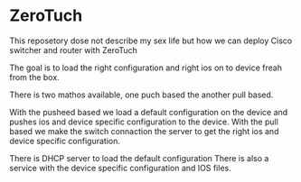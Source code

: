 # ZeroTuch

This reposetory dose not describe my sex life but how we can deploy Cisco switcher and router with ZeroTuch

The goal is to load the right configuration and right ios on to  device freah from the box.

There is two mathos available, one puch based the another pull based.

With the pusheed based we load a default configuration on the device and pushes ios and device specific configuration to the device. 
With the pull based we make the switch connaction the server to get the right ios and device specific configuration. 


There is DHCP server to load the default configuration
There is also a service with the device specific configuration and IOS files. 

